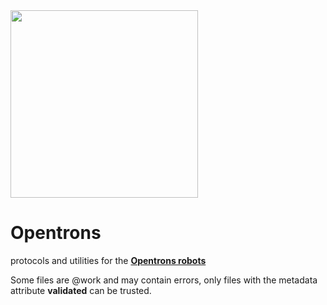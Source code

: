 <img src="https://opentrons.com/static/ot-logo-full-544e4c50c213cdbd691eef6da4eefdf1.png" width=300px>

# Opentrons
protocols and utilities for the **[Opentrons robots](https://opentrons.com/)**

Some files are @work and may contain errors, only files with the metadata attribute **validated** can be trusted.
